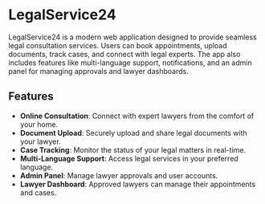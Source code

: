 # LegalService24

LegalService24 is a modern web application designed to provide seamless legal consultation services. Users can book appointments, upload documents, track cases, and connect with legal experts. The app also includes features like multi-language support, notifications, and an admin panel for managing approvals and lawyer dashboards.

## Features

- **Online Consultation**: Connect with expert lawyers from the comfort of your home.
- **Document Upload**: Securely upload and share legal documents with your lawyer.
- **Case Tracking**: Monitor the status of your legal matters in real-time.
- **Multi-Language Support**: Access legal services in your preferred language.
- **Admin Panel**: Manage lawyer approvals and user accounts.
- **Lawyer Dashboard**: Approved lawyers can manage their appointments and cases.